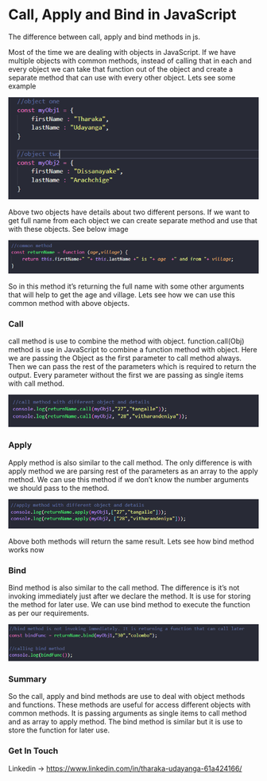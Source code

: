 # Call, Apply and Bind in JavaScript
The difference between call, apply and bind methods in js.

Most of the time we are dealing with objects in JavaScript. If we have multiple objects with common methods, instead of calling that in each and every object we can take that function out of the object and create a separate method that can use with every other object. Lets see some example

![Alt text](/images/objects.PNG?raw=true "Optional Title")

Above two objects have details about two different persons. If we want to get full name from each object we can create separate method and use that with these objects. See below image

![Alt text](/images/function.PNG?raw=true "Optional Title")

So in this method it’s returning the full name with some other arguments that will help to get the age and village. Lets see how we can use this common method with above objects.

### Call
call method is use to combine the method with object. function.call(Obj) method is use in JavaScript to combine a function method with object. Here we are passing the Object as the first parameter to call method always. Then we can pass the rest of the parameters which is required to return the output. Every parameter without the first we are passing as single items with call method.

![Alt text](/images/call.PNG?raw=true "Optional Title")

### Apply
Apply method is also similar to the call method. The only difference is with apply method we are parsing rest of the parameters as an array to the apply method. We can use this method if we don’t know the number arguments we should pass to the method.

![Alt text](/images/apply.PNG?raw=true "Optional Title")

Above both methods will return the same result. Lets see how bind method works now

### Bind
Bind method is also similar to the call method. The difference is it’s not invoking immediately just after we declare the method. It is use for storing the method for later use. We can use bind method to execute the function as per our requirements.

![Alt text](/images/bind.PNG?raw=true "Optional Title")

### Summary
So the call, apply and bind methods are use to deal with object methods and functions. These methods are useful for access different objects with common methods. It is passing arguments as single items to call method and as array to apply method. The bind method is similar but it is use to store the function for later use.

### Get In Touch
Linkedin -> https://www.linkedin.com/in/tharaka-udayanga-61a424166/